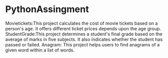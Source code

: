 # PythonAssingment
Movietickets:This project calculates the cost of movie tickets based on a person's age. It offers different ticket prices depends upon the age group.
StudentGrade:This project determines a student's final grade based on the average of marks in five subjects. It also indicates whether the student has passed or failed.
Anagram: This project helps users to find anagrams of a given word within a list of words.
